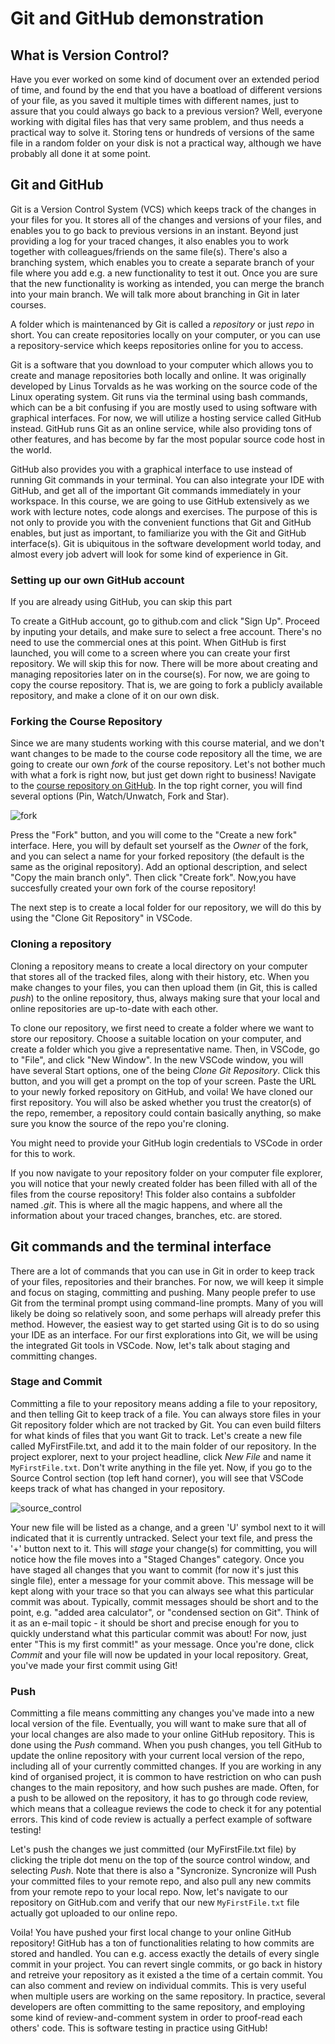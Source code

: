 # Git and GitHub demonstration
## What is Version Control?
Have you ever worked on some kind of document over an extended period of time, and found by the end that you have a boatload of different versions of your file, as you saved it multiple times with different names, just to assure that you could always go back to a previous version? Well, everyone working with digital files has that very same problem, and thus needs a practical way to solve it. Storing tens or hundreds of versions of the same file in a random folder on your disk is not a practical way, although we have probably all done it at some point.

## Git and GitHub
Git is a Version Control System (VCS) which keeps track of the changes in your files for you. It stores all of the changes and versions of your files, and enables you to go back to previous versions in an instant. Beyond just providing a log for your traced changes, it also enables you to work together with colleagues/friends on the same file(s). There's also a branching system, which enables you to create a separate branch of your file where you add e.g. a new functionality to test it out. Once you are sure that the new functionality is working as intended, you can merge the branch into your main branch. We will talk more about branching in Git in later courses.

A folder which is maintenanced by Git is called a <i>repository</i> or just <i>repo</i> in short. You can create repositories locally on your computer, or you can use a repository-service which keeps repositories online for you to access.

Git is a software that you download to your computer which allows you to create and manage repositories both locally and online. It was originally developed by Linus Torvalds as he was working on the source code of the Linux operating system. Git runs via the terminal using bash commands, which can be a bit confusing if you are mostly used to using software with graphical interfaces. For now, we will utilize a hosting service called GitHub instead. GitHub runs Git as an online service, while also providing tons of other features, and has become by far the most popular source code host in the world.

GitHub also provides you with a graphical interface to use instead of running Git commands in your terminal. You can also integrate your IDE with GitHub, and get all of the important Git commands immediately in your workspace. In this course, we are going to use GitHub extensively as we work with lecture notes, code alongs and exercises. The purpose of this is not only to provide you with the convenient functions that Git and GitHub enables, but just as important, to familiarize you with the Git and GitHub interface(s). Git is ubiquitous in the software development world today, and almost every job advert will look for some kind of experience in Git.

### Setting up our own GitHub account
If you are already using GitHub, you can skip this part

To create a GitHub account, go to github.com and click "Sign Up". Proceed by inputing your details, and make sure to select a free account. There's no need to use the commercial ones at this point. When GitHub is first launched, you will come to a screen where you can create your first repository. We will skip this for now. There will be more about creating and managing repositories later on in the course(s). For now, we are going to copy the course repository. That is, we are going to fork a publicly available repository, and make a clone of it on our own disk. 

### Forking the Course Repository
Since we are many students working with this course material, and we don't want changes to be made to the course code repository all the time, we are going to create our own <i>fork</i> of the course repository. Let's not bother much with what a fork is right now, but just get down right to business! Navigate to the <a href="https://github.com/maxygdell/Java-Programmering-24/">course repository on GitHub</a>. In the top right corner, you will find several options (Pin, Watch/Unwatch, Fork and Star). 

![fork](/assets/demo_1/fork.png)

Press the "Fork" button, and you will come to the "Create a new fork" interface. Here, you will by default set yourself as the <i>Owner</i> of the fork, and you can select a name for your forked repository (the default is the same as the original repository). Add an optional description, and select "Copy the main branch only". Then click "Create fork". Now,you have succesfully created your own fork of the course repository!

The next step is to create a local folder for our repository, we will do this by using the "Clone Git Repository" in VSCode.

### Cloning a repository
Cloning a repository means to create a local directory on your computer that stores all of the tracked files, along with their history, etc. When you make changes to your files, you can then upload them (in Git, this is called <i>push</i>) to the online repository, thus, always making sure that your local and online repositories are up-to-date with each other. 

To clone our repository, we first need to create a folder where we want to store our repository. Choose a suitable location on your computer, and create a folder which you give a representative name. Then, in VSCode, go to "File", and click "New Window". In the new VSCode window, you will have several Start options, one of the being <i>Clone Git Repository</i>. Click this button, and you will get a prompt on the top of your screen. Paste the URL to your newly forked repository on GitHub, and voila! We have cloned our first repository. You will also be asked whether you trust the creator(s) of the repo, remember, a repository could contain basically anything, so make sure you know the source of the repo you're cloning.

You might need to provide your GitHub login credentials to VSCode in order for this to work.

If you now navigate to your repository folder on your computer file explorer, you will notice that your newly created folder has been filled with all of the files from the course repository! This folder also contains a subfolder named <i>.git</i>. This is where all the magic happens, and where all the information about your traced changes, branches, etc. are stored.

## Git commands and the terminal interface
There are a lot of commands that you can use in Git in order to keep track of your files, repositories and their branches. For now, we will keep it simple and focus on staging, committing and pushing. Many people prefer to use Git from the terminal prompt using command-line prompts. Many of you will likely be doing so relatively soon, and some perhaps will already prefer this method. However, the easiest way to get started using Git is to do so using your IDE as an interface. For our first explorations into Git, we will be using the integrated Git tools in VSCode. Now, let's talk about staging and committing changes.

### Stage and Commit
Committing a file to your repository means adding a file to your repository, and then telling Git to keep track of a file. You can always store files in your Git repository folder which are not tracked by Git. You can even build filters for what kinds of files that you want Git to track. Let's create a new file called MyFirstFile.txt, and add it to the main folder of our repository. In the project explorer, next to your project headline, click <i>New File</i> and name it `MyFirstFile.txt`. Don't write anything in the file yet. Now, if you go to the Source Control section (top left hand corner), you will see that VSCode keeps track of what has changed in your repository. 

![source_control](/assets/demo_1/source_control.png)

Your new file will be listed as a change, and a green 'U' symbol next to it will indicated that it is currently untracked. Select your text file, and press the '+' button next to it. This will <i>stage</i> your change(s) for committing, you will notice how the file moves into a "Staged Changes" category. Once you have staged all changes that you want to commit (for now it's just this single file), enter a message for your commit above. This message will be kept along with your trace so that you can always see what this particular commit was about. Typically, commit messages should be short and to the point, e.g. "added area calculator", or "condensed section on Git". Think of it as an e-mail topic - it should be short and precise enough for you to quickly understand what this particular commit was about! For now, just enter "This is my first commit!" as your message. Once you're done, click <i>Commit</i> and your file will now be updated in your local repository. Great, you've made your first commit using Git! 

### Push
Committing a file means committing any changes you've made into a new local version of the file. Eventually, you will want to make sure that all of your local changes are also made to your online GitHub repository. This is done using the <i>Push</i> command. When you push changes, you tell GitHub to update the online repository with your current local version of the repo, including all of your currently committed changes. If you are working in any kind of organised project, it is common to have restriction on who can push changes to the main repository, and how such pushes are made. Often, for a push to be allowed on the repository, it has to go through code review, which means that a colleague reviews the code to check it for any potential errors. This kind of code review is actually a perfect example of software testing!

Let's push the changes we just committed (our MyFirstFile.txt file) by clicking the triple dot menu on the top of the source control window, and selecting <i>Push</i>. Note that there is also a "Syncronize. Syncronize will Push your committed files to your remote repo, and also pull any new commits from your remote repo to your local repo. Now, let's navigate to our repository on GitHub.com and verify that our new `MyFirstFile.txt` file actually got uploaded to our online repo.

Voila! You have pushed your first local change to your online GitHub repository! GitHub has a ton of functionalities relating to how commits are stored and handled. You can e.g. access exactly the details of every single commit in your project. You can revert single commits, or go back in history and retreive your repository as it existed a the time of a certain commit. You can also comment and review on individual commits. This is very useful when multiple users are working on the same repository. In practice, several developers are often committing to the same repository, and employing some kind of review-and-comment system in order to proof-read each others' code. This is software testing in practice using GitHub!

